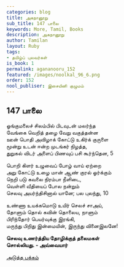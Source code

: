 ```yaml
---
categories: blog
title: அகநானூறு
sub_title: 147 பாலை
keywords: More, Tamil, Books
description: அகநானூறு
author: Tamilan
layout: Ruby
tags:
- தமிழ்ப் புலவர்கள்
is_book: 1
permalink: agananooru_152
featured: /images/noolkal_96_6.png
order: 152
nool_publiser: இசையினி குழுமம்
---
```



## 147 பாலை

ஓங்குமலைச் சிலம்பில் பிடவுடன் மலர்ந்த  
வேங்கை வெறித் தழை வேறு வகுத்தன்ன  
ஊன் பொதி அவிழாக் கோட்டு உகிர்க் குருளை  
மூன்று உடன் ஈன்ற முடங்கர் நிழத்த,  
துறுகல் விடர் அளைப் பிணவுப் பசி கூர்ந்தென, 5

பொறி கிளர் உழுவைப் போழ் வாய் ஏற்றை  
அறு கோட்டு உழை மான் ஆண் குரல் ஓர்க்கும்  
நெறி படு கவலை நிரம்பா நீளிடை,  
வெள்ளி வீதியைப் போல நன்றும்  
செலவு அயர்ந்திசினால் யானே; பல புலந்து, 10

உண்ணா உயக்கமொடு உயிர் செலச் சாஅய்,  
தோளும் தொல் கவின் தொலைய, நாளும்  
பிரிந்தோர் பெயர்வுக்கு இரங்கி,  
மருந்து பிறிது இன்மையின், இருந்து வினைஇலனே!

**செலவு உணர்த்திய தோழிக்குத் தலைமகள்  
சொல்லியது. - அவ்வையார்**

[அடுத்த பக்கம்](agananooru_153)
